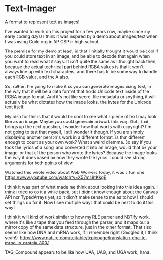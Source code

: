 # Text-Imager

A format to represent text as images!

I've wanted to work on this project for a few years now, maybe since my early coding days! I think it was inspired by a demo about images/text when I was using Code.org in AP CSP in high school.

The premise for my demo at least, is that I initially thought it would be cool if you could store text in an image, and be able to decode that again when you want to read what it says. It isn't quite the same as I thought back then, because the actual technical part behind RGBA values is that it won't always line up with text characters, and there has to be some way to handle each RGB value, and the A also.

So, rather, I'm going to make it so you can generate images using text, in the way that it will be a data format that holds Unicode text inside of the RGBA image format. And it's not like secret file metadata or anything, it will actually be what dictates how the image looks, the bytes for the Unicode text itself.

My idea for this is that it would be cool to see what a piece of text may look like as an image. Maybe you could generate artwork this way. Ooh, that brings up the next question, I wonder how that works with copyright? I'm not going to test that myself, I still wonder it though. If you are simply displaying another person's work in a different format, is that different enough to count as your own work? What a weird dilemma. So say if you took the lyrics of a song, and converted it into an image, would that be your image, or that of the person who wrote the lyrics? Because the image looks the way it does based on how they wrote the lyrics. I could see strong arguments for both points of view.

Watched this whole video about Web Workers today, it was a fun one!
https://www.youtube.com/watch?v=X57mh8tKkgE

I think it was part of what made me think about looking into this idea again. I think I tried to do it a while back, but I didn't know enough about the Canvas API nor TypedArrays yet, so it didn't make sense to me as to how I should set things up for it. Now I see multiple ways that could be neat to do it this way!

I think it will kind of work similar to how my RLE parser and NBTify work, where it's like a tape that you feed through the parser, and it maps out a mirror copy of the same data structure, just in the other format. That also seems like how DNA and mRNA work, if I remember right (Googled it, I think yeah!).
https://www.nature.com/scitable/topicpage/translation-dna-to-mrna-to-protein-393/

TAG_Compound appears to be like how UAA, UAG, and UGA work, haha.